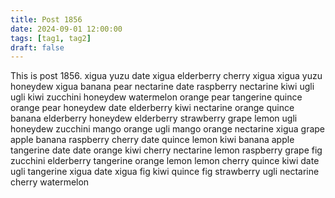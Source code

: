 ```yaml
---
title: Post 1856
date: 2024-09-01 12:00:00
tags: [tag1, tag2]
draft: false
---
```

This is post 1856.
xigua
yuzu
date
xigua
elderberry
cherry
xigua
xigua
yuzu
honeydew
xigua
banana
pear
nectarine
date
raspberry
nectarine
kiwi
ugli
ugli
kiwi
zucchini
honeydew
watermelon
orange
pear
tangerine
quince
orange
pear
honeydew
date
elderberry
kiwi
nectarine
orange
quince
banana
elderberry
honeydew
elderberry
strawberry
grape
lemon
ugli
honeydew
zucchini
mango
orange
ugli
mango
orange
nectarine
xigua
grape
apple
banana
raspberry
cherry
date
quince
lemon
kiwi
banana
apple
tangerine
date
date
orange
kiwi
cherry
nectarine
lemon
raspberry
grape
fig
zucchini
elderberry
tangerine
orange
lemon
lemon
cherry
quince
kiwi
date
ugli
tangerine
xigua
date
xigua
fig
kiwi
quince
fig
strawberry
ugli
nectarine
cherry
watermelon
